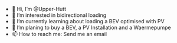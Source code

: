 - 👋 Hi, I’m @Upper-Hutt
- 👀 I’m interested in bidirectional loading 
- 🌱 I’m currently learning about loading a BEV optimised with PV
- 💞️ I’m planing to buy a BEV, a PV Installation and a Waermepumpe
- 📫 How to reach me: Send me an email

<!---
Upp
--->
